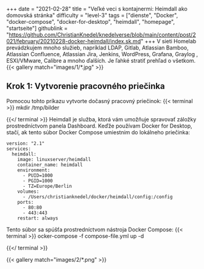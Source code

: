 +++
date = "2021-02-28"
title = "Veľké veci s kontajnermi: Heimdall ako domovská stránka"
difficulty = "level-3"
tags = ["dienste", "Docker", "docker-compose", "docker-for-desktop", "heimdall", "homepage", "startseite"]
githublink = "https://github.com/ChristianKnedel/knedelverse/blob/main/content/post/2021/february/20210228-docker-heimdall/index.sk.md"
+++
V sieti Homelab prevádzkujem mnoho služieb, napríklad LDAP, Gitlab, Atlassian Bamboo, Atlassian Confluence, Atlassian Jira, Jenkins, WordPress, Grafana, Graylog , ESXI/VMware, Calibre a mnoho ďalších. Je ľahké stratiť prehľad o všetkom.
{{< gallery match="images/1/*.jpg" >}}

## Krok 1: Vytvorenie pracovného priečinka
Pomocou tohto príkazu vytvorte dočasný pracovný priečinok:
{{< terminal >}}
mkdir /tmp/bilder

{{</ terminal >}}
Heimdall je služba, ktorá vám umožňuje spravovať záložky prostredníctvom panela Dashboard. Keďže používam Docker for Desktop, stačí, ak tento súbor Docker Compose umiestnim do lokálneho priečinka:
```
version: "2.1"
services:
  heimdall:
    image: linuxserver/heimdall
    container_name: heimdall
    environment:
      - PUID=1000
      - PGID=1000
      - TZ=Europe/Berlin
    volumes:
      - /Users/christianknedel/docker/heimdall/config:/config
    ports:
      - 80:80
      - 443:443
    restart: always

```
Tento súbor sa spúšťa prostredníctvom nástroja Docker Compose:
{{< terminal >}}
ocker-compose -f compose-file.yml up -d

{{</ terminal >}}

{{< gallery match="images/2/*.png" >}}
